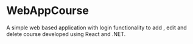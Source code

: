 # WebAppCourse
A simple web based application with login functionality to add , edit and delete course developed using React and .NET.
